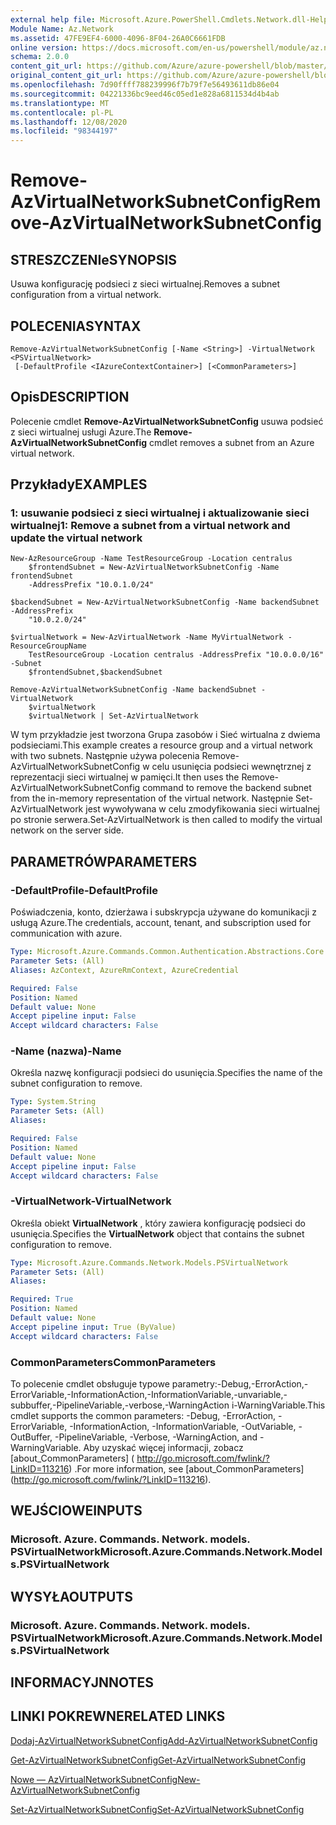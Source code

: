 ```yaml
---
external help file: Microsoft.Azure.PowerShell.Cmdlets.Network.dll-Help.xml
Module Name: Az.Network
ms.assetid: 47FE9EF4-6000-4096-8F04-26A0C6661FDB
online version: https://docs.microsoft.com/en-us/powershell/module/az.network/remove-azvirtualnetworksubnetconfig
schema: 2.0.0
content_git_url: https://github.com/Azure/azure-powershell/blob/master/src/Network/Network/help/Remove-AzVirtualNetworkSubnetConfig.md
original_content_git_url: https://github.com/Azure/azure-powershell/blob/master/src/Network/Network/help/Remove-AzVirtualNetworkSubnetConfig.md
ms.openlocfilehash: 7d90ffff788239996f7b79f7e56493611db86e04
ms.sourcegitcommit: 04221336bc9eed46c05ed1e828a6811534d4b4ab
ms.translationtype: MT
ms.contentlocale: pl-PL
ms.lasthandoff: 12/08/2020
ms.locfileid: "98344197"
---
```

# <span data-ttu-id="895e6-101">Remove-AzVirtualNetworkSubnetConfig</span><span class="sxs-lookup"><span data-stu-id="895e6-101">Remove-AzVirtualNetworkSubnetConfig</span></span>

## <span data-ttu-id="895e6-102">STRESZCZENIe</span><span class="sxs-lookup"><span data-stu-id="895e6-102">SYNOPSIS</span></span>
<span data-ttu-id="895e6-103">Usuwa konfigurację podsieci z sieci wirtualnej.</span><span class="sxs-lookup"><span data-stu-id="895e6-103">Removes a subnet configuration from a virtual network.</span></span>

## <span data-ttu-id="895e6-104">POLECENIA</span><span class="sxs-lookup"><span data-stu-id="895e6-104">SYNTAX</span></span>

```
Remove-AzVirtualNetworkSubnetConfig [-Name <String>] -VirtualNetwork <PSVirtualNetwork>
 [-DefaultProfile <IAzureContextContainer>] [<CommonParameters>]
```

## <span data-ttu-id="895e6-105">Opis</span><span class="sxs-lookup"><span data-stu-id="895e6-105">DESCRIPTION</span></span>
<span data-ttu-id="895e6-106">Polecenie cmdlet **Remove-AzVirtualNetworkSubnetConfig** usuwa podsieć z sieci wirtualnej usługi Azure.</span><span class="sxs-lookup"><span data-stu-id="895e6-106">The **Remove-AzVirtualNetworkSubnetConfig** cmdlet removes a subnet from an Azure virtual network.</span></span>

## <span data-ttu-id="895e6-107">Przykłady</span><span class="sxs-lookup"><span data-stu-id="895e6-107">EXAMPLES</span></span>

### <span data-ttu-id="895e6-108">1: usuwanie podsieci z sieci wirtualnej i aktualizowanie sieci wirtualnej</span><span class="sxs-lookup"><span data-stu-id="895e6-108">1: Remove a subnet from a virtual network and update the virtual network</span></span>
```
New-AzResourceGroup -Name TestResourceGroup -Location centralus
    $frontendSubnet = New-AzVirtualNetworkSubnetConfig -Name frontendSubnet 
    -AddressPrefix "10.0.1.0/24"

$backendSubnet = New-AzVirtualNetworkSubnetConfig -Name backendSubnet -AddressPrefix 
    "10.0.2.0/24"

$virtualNetwork = New-AzVirtualNetwork -Name MyVirtualNetwork -ResourceGroupName 
    TestResourceGroup -Location centralus -AddressPrefix "10.0.0.0/16" -Subnet 
    $frontendSubnet,$backendSubnet

Remove-AzVirtualNetworkSubnetConfig -Name backendSubnet -VirtualNetwork 
    $virtualNetwork
    $virtualNetwork | Set-AzVirtualNetwork
```

<span data-ttu-id="895e6-109">W tym przykładzie jest tworzona Grupa zasobów i Sieć wirtualna z dwiema podsieciami.</span><span class="sxs-lookup"><span data-stu-id="895e6-109">This example creates a resource group and a virtual network with two subnets.</span></span> <span data-ttu-id="895e6-110">Następnie używa polecenia Remove-AzVirtualNetworkSubnetConfig w celu usunięcia podsieci wewnętrznej z reprezentacji sieci wirtualnej w pamięci.</span><span class="sxs-lookup"><span data-stu-id="895e6-110">It then uses the Remove-AzVirtualNetworkSubnetConfig command to remove the backend subnet from the in-memory representation of the virtual network.</span></span> <span data-ttu-id="895e6-111">Następnie Set-AzVirtualNetwork jest wywoływana w celu zmodyfikowania sieci wirtualnej po stronie serwera.</span><span class="sxs-lookup"><span data-stu-id="895e6-111">Set-AzVirtualNetwork is then called to modify the virtual network on the server side.</span></span>

## <span data-ttu-id="895e6-112">PARAMETRÓW</span><span class="sxs-lookup"><span data-stu-id="895e6-112">PARAMETERS</span></span>

### <span data-ttu-id="895e6-113">-DefaultProfile</span><span class="sxs-lookup"><span data-stu-id="895e6-113">-DefaultProfile</span></span>
<span data-ttu-id="895e6-114">Poświadczenia, konto, dzierżawa i subskrypcja używane do komunikacji z usługą Azure.</span><span class="sxs-lookup"><span data-stu-id="895e6-114">The credentials, account, tenant, and subscription used for communication with azure.</span></span>

```yaml
Type: Microsoft.Azure.Commands.Common.Authentication.Abstractions.Core.IAzureContextContainer
Parameter Sets: (All)
Aliases: AzContext, AzureRmContext, AzureCredential

Required: False
Position: Named
Default value: None
Accept pipeline input: False
Accept wildcard characters: False
```

### <span data-ttu-id="895e6-115">-Name (nazwa)</span><span class="sxs-lookup"><span data-stu-id="895e6-115">-Name</span></span>
<span data-ttu-id="895e6-116">Określa nazwę konfiguracji podsieci do usunięcia.</span><span class="sxs-lookup"><span data-stu-id="895e6-116">Specifies the name of the subnet configuration to remove.</span></span>

```yaml
Type: System.String
Parameter Sets: (All)
Aliases:

Required: False
Position: Named
Default value: None
Accept pipeline input: False
Accept wildcard characters: False
```

### <span data-ttu-id="895e6-117">-VirtualNetwork</span><span class="sxs-lookup"><span data-stu-id="895e6-117">-VirtualNetwork</span></span>
<span data-ttu-id="895e6-118">Określa obiekt **VirtualNetwork** , który zawiera konfigurację podsieci do usunięcia.</span><span class="sxs-lookup"><span data-stu-id="895e6-118">Specifies the **VirtualNetwork** object that contains the subnet configuration to remove.</span></span>

```yaml
Type: Microsoft.Azure.Commands.Network.Models.PSVirtualNetwork
Parameter Sets: (All)
Aliases:

Required: True
Position: Named
Default value: None
Accept pipeline input: True (ByValue)
Accept wildcard characters: False
```

### <span data-ttu-id="895e6-119">CommonParameters</span><span class="sxs-lookup"><span data-stu-id="895e6-119">CommonParameters</span></span>
<span data-ttu-id="895e6-120">To polecenie cmdlet obsługuje typowe parametry:-Debug,-ErrorAction,-ErrorVariable,-InformationAction,-InformationVariable,-unvariable,-subbuffer,-PipelineVariable,-verbose,-WarningAction i-WarningVariable.</span><span class="sxs-lookup"><span data-stu-id="895e6-120">This cmdlet supports the common parameters: -Debug, -ErrorAction, -ErrorVariable, -InformationAction, -InformationVariable, -OutVariable, -OutBuffer, -PipelineVariable, -Verbose, -WarningAction, and -WarningVariable.</span></span> <span data-ttu-id="895e6-121">Aby uzyskać więcej informacji, zobacz [about_CommonParameters] ( http://go.microsoft.com/fwlink/?LinkID=113216) .</span><span class="sxs-lookup"><span data-stu-id="895e6-121">For more information, see [about_CommonParameters] (http://go.microsoft.com/fwlink/?LinkID=113216).</span></span>

## <span data-ttu-id="895e6-122">WEJŚCIOWE</span><span class="sxs-lookup"><span data-stu-id="895e6-122">INPUTS</span></span>

### <span data-ttu-id="895e6-123">Microsoft. Azure. Commands. Network. models. PSVirtualNetwork</span><span class="sxs-lookup"><span data-stu-id="895e6-123">Microsoft.Azure.Commands.Network.Models.PSVirtualNetwork</span></span>

## <span data-ttu-id="895e6-124">WYSYŁA</span><span class="sxs-lookup"><span data-stu-id="895e6-124">OUTPUTS</span></span>

### <span data-ttu-id="895e6-125">Microsoft. Azure. Commands. Network. models. PSVirtualNetwork</span><span class="sxs-lookup"><span data-stu-id="895e6-125">Microsoft.Azure.Commands.Network.Models.PSVirtualNetwork</span></span>

## <span data-ttu-id="895e6-126">INFORMACYJN</span><span class="sxs-lookup"><span data-stu-id="895e6-126">NOTES</span></span>

## <span data-ttu-id="895e6-127">LINKI POKREWNE</span><span class="sxs-lookup"><span data-stu-id="895e6-127">RELATED LINKS</span></span>

[<span data-ttu-id="895e6-128">Dodaj-AzVirtualNetworkSubnetConfig</span><span class="sxs-lookup"><span data-stu-id="895e6-128">Add-AzVirtualNetworkSubnetConfig</span></span>](./Add-AzVirtualNetworkSubnetConfig.md)

[<span data-ttu-id="895e6-129">Get-AzVirtualNetworkSubnetConfig</span><span class="sxs-lookup"><span data-stu-id="895e6-129">Get-AzVirtualNetworkSubnetConfig</span></span>](./Get-AzVirtualNetworkSubnetConfig.md)

[<span data-ttu-id="895e6-130">Nowe — AzVirtualNetworkSubnetConfig</span><span class="sxs-lookup"><span data-stu-id="895e6-130">New-AzVirtualNetworkSubnetConfig</span></span>](./New-AzVirtualNetworkSubnetConfig.md)

[<span data-ttu-id="895e6-131">Set-AzVirtualNetworkSubnetConfig</span><span class="sxs-lookup"><span data-stu-id="895e6-131">Set-AzVirtualNetworkSubnetConfig</span></span>](./Set-AzVirtualNetworkSubnetConfig.md)


